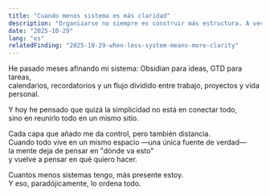 ```yaml
---
title: "Cuando menos sistema es más claridad"
description: "Organizarse no siempre es construir más estructura. A veces es volver a una sola."
date: "2025-10-29"
lang: "es"
relatedFinding: "2025-10-29-when-less-system-means-more-clarity"
---
```


He pasado meses afinando mi sistema: Obsidian para ideas, GTD para tareas,  
calendarios, recordatorios y un flujo dividido entre trabajo, proyectos y vida personal.  

Y hoy he pensado que quizá la simplicidad no está en conectar todo,  
sino en reunirlo todo en un mismo sitio.  

Cada capa que añado me da control, pero también distancia.  
Cuando todo vive en un mismo espacio —una única fuente de verdad—  
la mente deja de pensar en "dónde va esto"  
y vuelve a pensar en qué quiero hacer.  

Cuantos menos sistemas tengo, más presente estoy.  
Y eso, paradójicamente, lo ordena todo.
